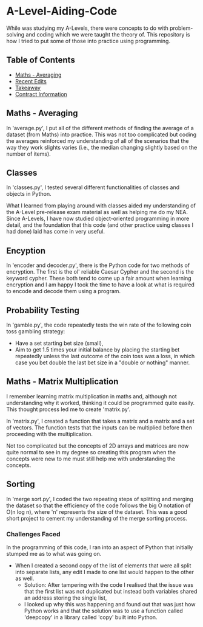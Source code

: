 # A-Level-Aiding-Code
While was studying my A-Levels, there were concepts to do with problem-solving and coding which we were taught the theory of. This repository is how I tried to put some of those into practice using programming.

## Table of Contents

- [Maths - Averaging](#maths---averaging)
- [Recent Edits](#recent-edits)
- [Takeaway](#takeaway)
- [Contract Information](#contact-information)

## Maths - Averaging

In 'average.py', I put all of the different methods of finding the average of a dataset (from Maths) into practice. This was not too complicated but coding the averages reinforced my understanding of all of the scenarios that the way they work slights varies (i.e., the median changing slightly based on the number of items).

## Classes

In 'classes.py', I tested several different functionalities of classes and objects in Python.

What I learned from playing around with classes aided my understanding of the A-Level pre-release exam material as well as helping me do my NEA. Since A-Levels, I have now studied object-oriented programming in more detail, and the foundation that this code (and other practice using classes I had done) laid has come in very useful.

## Encyption

In 'encoder and decoder.py', there is the Python code for two methods of encryption. The first is the ol' reliable Caesar Cypher and the second is the keyword cypher. These both tend to come up a fair amount when learning encryption and I am happy I took the time to have a look at what is required to encode and decode them using a program.

## Probability Testing

In 'gamble.py', the code repeatedly tests the win rate of the following coin toss gambling strategy:
  
- Have a set starting bet size (small),
- Aim to get 1.5 times your initial balance by placing the starting bet repeatedly unless the last outcome of the coin toss was a loss, in which case you bet double the last bet size in a "double or nothing" manner.

## Maths - Matrix Multiplication

I remember learning matrix multiplication in maths and, although not understanding why it worked, thinking it could be programmed quite easily. This thought process led me to create 'matrix.py'.

In 'matrix.py', I created a function that takes a matrix and a matrix and a set of vectors. The function tests that the inputs can be multiplied before then proceeding with the multiplication.

Not too complicated but the concepts of 2D arrays and matrices are now quite normal to see in my degree so creating this program when the concepts were new to me must still help me with understanding the concepts.

## Sorting

In 'merge sort.py', I coded the two repeating steps of splitting and merging the dataset so that the efficiency of the code follows the big O notation of O(n log n), where 'n' represents the size of the dataset. This was a good short project to cement my understanding of the merge sorting process.

### Challenges Faced

In the programming of this code, I ran into an aspect of Python that initially stumped me as to what was going on.

- When I created a second copy of the list of elements that were all split into separate lists, any edit I made to one list would happen to the other as well.
  - Solution: After tampering with the code I realised that the issue was that the first list was not duplicated but instead both variables shared an address storing the single list,
  - I looked up why this was happening and found out that was just how Python works and that the solution was to use a function called 'deepcopy' in a library called 'copy' built into Python. 

